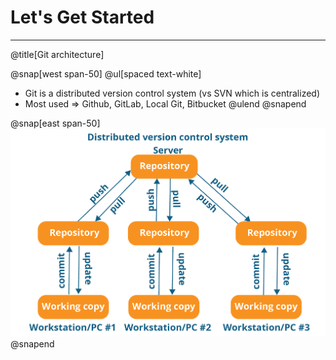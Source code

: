 # Let's Get Started

---
@title[Git architecture]

@snap[west span-50]
@ul[spaced text-white]
- Git is a distributed version control system (vs SVN which is centralized)
- Most used => Github, GitLab, Local Git, Bitbucket
@ulend
@snapend

@snap[east span-50]
![](assets/img/slide1.png)
@snapend